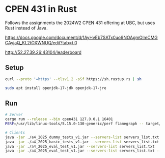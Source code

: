 # CPEN 431 in Rust

Follows the assignments the 2024W2 CPEN 431 offering at UBC, but uses Rust instead of Java.

https://docs.google.com/document/d/1AyHvEb7SATx0uo9NOAgmOImCMGCAyjaQ_KL2tOXWNUQ/edit?tab=t.0

http://52.27.39.26:43104/leaderboard

## Setup

```bash
curl --proto '=https' --tlsv1.2 -sSf https://sh.rustup.rs | sh

sudo apt install openjdk-17-jdk openjdk-17-jre
```

## Run

```bash
# Server
cargo run --release --bin cpen431 127.0.0.1 16401
PERF=/usr/lib/linux-tools/5.15.0-130-generic/perf flamegraph -- target/release/cpen431 0.0.0.0 16401

# Clients
java -jar ./a4_2025_dummy_tests_v1.jar --servers-list servers_list.txt
java -jar ./a4_2025_basic_tests_v1.jar --servers-list servers_list.txt
java -jar ./a4_2025_eval_test_v1.jar --servers-list servers_list.txt
java -jar ./a4_2025_eval_test_v1.jar --servers-list servers_list.txt --submit --student-id 12345678
```